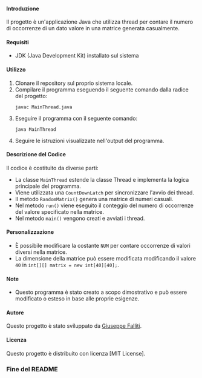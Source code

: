 #### Introduzione
Il progetto è un'applicazione Java che utilizza thread per contare il numero di occorrenze di un dato valore in una matrice generata casualmente.

#### Requisiti
- JDK (Java Development Kit) installato sul sistema

#### Utilizzo
1. Clonare il repository sul proprio sistema locale.
2. Compilare il programma eseguendo il seguente comando dalla radice del progetto:
    ```
    javac MainThread.java
    ```
3. Eseguire il programma con il seguente comando:
    ```
    java MainThread
    ```
4. Seguire le istruzioni visualizzate nell'output del programma.

#### Descrizione del Codice
Il codice è costituito da diverse parti:
- La classe `MainThread` estende la classe Thread e implementa la logica principale del programma.
- Viene utilizzata una `CountDownLatch` per sincronizzare l'avvio dei thread.
- Il metodo `RandomMatrix()` genera una matrice di numeri casuali.
- Nel metodo `run()` viene eseguito il conteggio del numero di occorrenze del valore specificato nella matrice.
- Nel metodo `main()` vengono creati e avviati i thread.

#### Personalizzazione
- È possibile modificare la costante `NUM` per contare occorrenze di valori diversi nella matrice.
- La dimensione della matrice può essere modificata modificando il valore `40` in `int[][] matrix = new int[40][40];`.

#### Note
- Questo programma è stato creato a scopo dimostrativo e può essere modificato o esteso in base alle proprie esigenze.

#### Autore
Questo progetto è stato sviluppato da [Giuseppe Falliti](https://github.com/GiuseppeFalliti).

#### Licenza
Questo progetto è distribuito con licenza [MIT License].

### Fine del README
